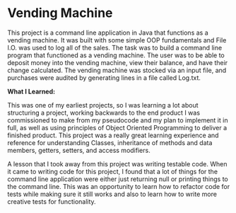 # Vending Machine

This project is a command line application in Java that functions as a vending machine. It was built with some simple OOP fundamentals and File I.O. was used to log all of the sales. The task was to build a command line program that functioned as a vending machine. The user was to be able to deposit money into the vending machine, view their balance, and have their change calculated. The vending machine was stocked via an input file, and purchases were audited by generating lines in a file called Log.txt.


**What I Learned:**

This was one of my earliest projects, so I was learning a lot about structuring a project, working backwards to the end product I was commissioned to make from my pseudocode and my plan to implement it in full, as well as using principles of Object Oriented Programming to deliver a finished product. This project was a really great learning experience and reference for understanding Classes, inheritance of methods and data members, getters, setters, and access modifiers.

A lesson that I took away from this project was writing testable code. When it came to writing code for this project, I found that a lot of things for the command line application were either just returning null or printing things to the command line. This was an opportunity to learn how to refactor code for tests while making sure it still works and also to learn how to write more creative tests for functionality.
